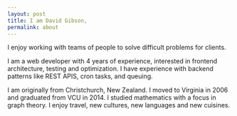 ```yaml
---
layout: post
title: I am David Gibson,
permalink: about
---
```


I enjoy working with teams of people to solve difficult problems for clients.

I am a web developer with 4 years of experience, interested in frontend architecture, testing and optimization. I have experience with backend patterns like REST APIS, cron tasks, and queuing.

I am originally from Christchurch, New Zealand. I moved to Virginia in 2006 and graduated from VCU in 2014. I studied mathematics with a focus in graph theory. I enjoy travel, new cultures, new languages and new cuisines.